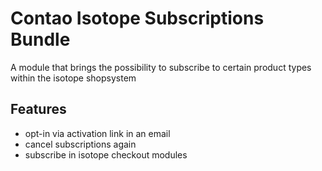 # Contao Isotope Subscriptions Bundle

A module that brings the possibility to subscribe to certain product types within the isotope shopsystem


## Features
- opt-in via activation link in an email
- cancel subscriptions again
- subscribe in isotope checkout modules